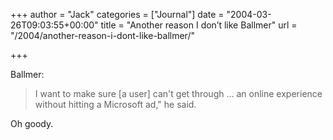 +++
author = "Jack"
categories = ["Journal"]
date = "2004-03-26T09:03:55+00:00"
title = "Another reason I don’t like Ballmer"
url = "/2004/another-reason-i-dont-like-ballmer/"

+++

Ballmer:

> 
> 
> I want to make sure [a user] can't get through &#8230; an online experience without hitting a Microsoft ad," he said.
> 
> 

Oh goody.